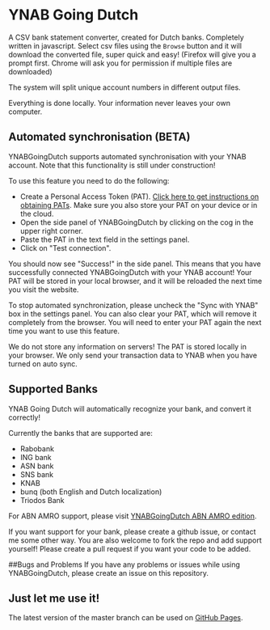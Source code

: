 # YNAB Going Dutch

A CSV bank statement converter, created for Dutch banks. Completely written in javascript.
Select csv files using the `Browse` button and it will download the converted file, super quick and easy! (Firefox will give you a prompt first. Chrome will ask you for permission if multiple files are downloaded)

The system will split unique account numbers in different output files.

Everything is done locally. Your information never leaves your own computer.

## Automated synchronisation (BETA)
YNABGoingDutch supports automated synchronisation with your YNAB account. Note that this functionality is still under construction!

To use this feature you need to do the following:
- Create a Personal Access Token (PAT). [Click here to get instructions on obtaining PATs](https://api.youneedabudget.com/#personal-access-tokens). Make sure you also store your PAT on your device or in the cloud.
- Open the side panel of YNABGoingDutch by clicking on the cog in the upper right corner.
- Paste the PAT in the text field in the settings panel.
- Click on "Test connection".

You should now see "Success!" in the side panel. This means that you have successfully connected YNABGoingDutch with your YNAB account! Your PAT will be stored in your local browser, and it will be reloaded the next time you visit the website.

To stop automated synchronization, please uncheck the "Sync with YNAB" box in the settings panel. You can also clear your PAT, which will remove it completely from the browser. You will need to enter your PAT again the next time you want to use this feature.

We do not store any information on servers! The PAT is stored locally in your browser. We only send your transaction data to YNAB when you have turned on auto sync.

## Supported Banks
YNAB Going Dutch will automatically recognize your bank, and convert it correctly!

Currently the banks that are supported are:
 - Rabobank
 - ING bank
 - ASN bank
 - SNS bank
 - KNAB
 - bunq (both English and Dutch localization)
 - Triodos Bank
 
For ABN AMRO support, please visit [YNABGoingDutch ABN AMRO edition](https://github.com/danielswrath/YNABGoingDutch-ABN-edition).

 If you want support for your bank, please create a github issue, or contact me some other way.
 You are also welcome to fork the repo and add support yourself! Please create a pull request if you want your code to be added.

##Bugs and Problems
If you have any problems or issues while using YNABGoingDutch, please create an issue on this repository.

## Just let me use it!
The latest version of the master branch can be used on [GitHub Pages](https://danielswrath.github.io/YNABGoingDutch). 
